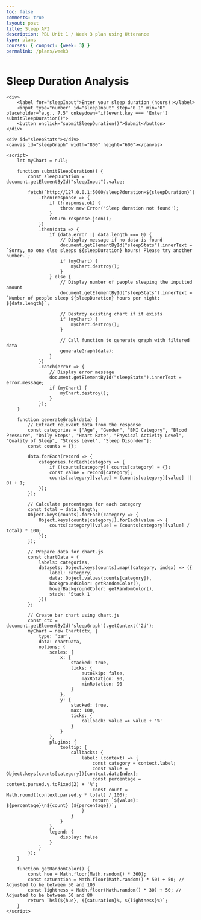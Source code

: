 ```yaml
---
toc: false
comments: true
layout: post
title: Sleep API
description: PBL Unit 1 / Week 3 plan using Utterance
type: plans
courses: { compsci: {week: 3} }
permalink: /plans/week3
---
```

<!DOCTYPE html>
<html lang="en">
<head>
    <meta charset="UTF-8">
    <meta name="viewport" content="width=device-width, initial-scale=1.0">
    <title>Sleep Duration Analysis</title>
    <script src="https://cdn.jsdelivr.net/npm/chart.js"></script>
</head>
<body>
    <h1>Sleep Duration Analysis</h1>
    
    <div>
        <label for="sleepInput">Enter your sleep duration (hours):</label>
        <input type="number" id="sleepInput" step="0.1" min="0" placeholder="e.g., 7.5" onkeydown="if(event.key === 'Enter') submitSleepDuration()">
        <button onclick="submitSleepDuration()">Submit</button>
    </div>

    <div id="sleepStats"></div>
    <canvas id="sleepGraph" width="800" height="600"></canvas>

    <script>
        let myChart = null;

        function submitSleepDuration() {
            const sleepDuration = document.getElementById("sleepInput").value;
            
            fetch(`http://127.0.0.1:5000/sleep?duration=${sleepDuration}`)
                .then(response => {
                    if (!response.ok) {
                        throw new Error('Sleep duration not found');
                    }
                    return response.json();
                })
                .then(data => {
                    if (data.error || data.length === 0) {
                        // Display message if no data is found
                        document.getElementById("sleepStats").innerText = `Sorry, no one else sleeps ${sleepDuration} hours! Please try another number.`;
                        if (myChart) {
                            myChart.destroy();
                        }
                    } else {
                        // Display number of people sleeping the inputted amount
                        document.getElementById("sleepStats").innerText = `Number of people sleep ${sleepDuration} hours per night: ${data.length}`;

                        // Destroy existing chart if it exists
                        if (myChart) {
                            myChart.destroy();
                        }

                        // Call function to generate graph with filtered data
                        generateGraph(data);
                    }
                })
                .catch(error => {
                    // Display error message
                    document.getElementById("sleepStats").innerText = error.message;
                    if (myChart) {
                        myChart.destroy();
                    }
                });
        }

        function generateGraph(data) {
            // Extract relevant data from the response
            const categories = ["Age", "Gender", "BMI Category", "Blood Pressure", "Daily Steps", "Heart Rate", "Physical Activity Level", "Quality of Sleep", "Stress Level", "Sleep Disorder"];
            const counts = {};

            data.forEach(record => {
                categories.forEach(category => {
                    if (!counts[category]) counts[category] = {};
                    const value = record[category];
                    counts[category][value] = (counts[category][value] || 0) + 1;
                });
            });

            // Calculate percentages for each category
            const total = data.length;
            Object.keys(counts).forEach(category => {
                Object.keys(counts[category]).forEach(value => {
                    counts[category][value] = (counts[category][value] / total) * 100;
                });
            });

            // Prepare data for chart.js
            const chartData = {
                labels: categories,
                datasets: Object.keys(counts).map((category, index) => ({
                    label: category,
                    data: Object.values(counts[category]),
                    backgroundColor: getRandomColor(),
                    hoverBackgroundColor: getRandomColor(),
                    stack: 'Stack 1'
                }))
            };

            // Create bar chart using chart.js
            const ctx = document.getElementById('sleepGraph').getContext('2d');
            myChart = new Chart(ctx, {
                type: 'bar',
                data: chartData,
                options: {
                    scales: {
                        x: {
                            stacked: true,
                            ticks: {
                                autoSkip: false,
                                maxRotation: 90,
                                minRotation: 90
                            }
                        },
                        y: {
                            stacked: true,
                            max: 100,
                            ticks: {
                                callback: value => value + '%'
                            }
                        }
                    },
                    plugins: {
                        tooltip: {
                            callbacks: {
                                label: (context) => {
                                    const category = context.label;
                                    const value = Object.keys(counts[category])[context.dataIndex];
                                    const percentage = context.parsed.y.toFixed(2) + '%';
                                    const count = Math.round((context.parsed.y * total) / 100);
                                    return `${value}: ${percentage}\n${count} (${percentage})`;
                                }
                            }
                        }
                    },
                    legend: {
                        display: false
                    }
                }
            });
        }

        function getRandomColor() {
            const hue = Math.floor(Math.random() * 360);
            const saturation = Math.floor(Math.random() * 50) + 50; // Adjusted to be between 50 and 100
            const lightness = Math.floor(Math.random() * 30) + 50; // Adjusted to be between 50 and 80
            return `hsl(${hue}, ${saturation}%, ${lightness}%)`;
        }
    </script>
</body>
</html>
    